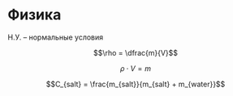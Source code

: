 # Физика

Н.У. – нормальные условия

$$\rho = \dfrac{m}{V}$$

$$\rho \cdot V = m$$

$$C_{salt} = \frac{m_{salt}}{m_{salt} + m_{water}}$$
